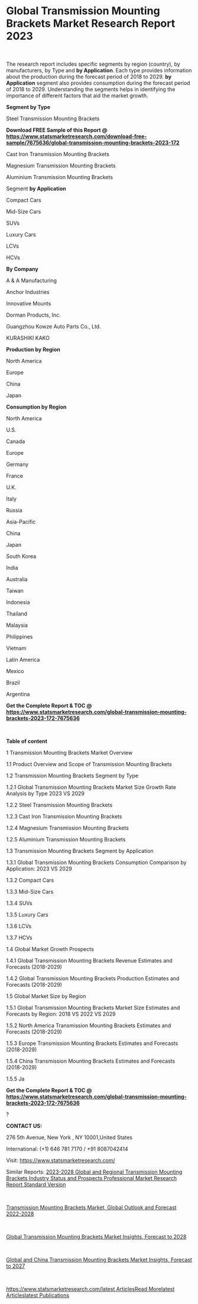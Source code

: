 <h1>Global Transmission Mounting Brackets Market Research Report 2023</h1><br/><p>The research report includes specific segments by region (country), by manufacturers, by Type and <strong>by Application</strong>. Each type provides information about the production during the forecast period of 2018 to 2029. <strong>by Application</strong> segment also provides consumption during the forecast period of 2018 to 2029. Understanding the segments helps in identifying the importance of different factors that aid the market growth.</p>
 
 
 
 <p><strong>Segment by Type</strong></p>
 
 
 
 <p>Steel Transmission Mounting Brackets</p>
 
 
 
 <p><strong>Download FREE Sample of this Report @ <a href="https://www.statsmarketresearch.com/download-free-sample/7675636/global-transmission-mounting-brackets-2023-172">https://www.statsmarketresearch.com/download-free-sample/7675636/global-transmission-mounting-brackets-2023-172</a></strong></p>
 
 
 
 <p>Cast Iron Transmission Mounting Brackets</p>
 
 
 
 <p>Magnesium Transmission Mounting Brackets</p>
 
 
 
 <p>Aluminium Transmission Mounting Brackets</p>
 
 
 
 <p>Segment <strong>by Application</strong></p>
 
 
 
 <p>Compact Cars</p>
 
 
 
 <p>Mid-Size Cars</p>
 
 
 
 <p>SUVs</p>
 
 
 
 <p>Luxury Cars</p>
 
 
 
 <p>LCVs</p>
 
 
 
 <p>HCVs</p>
 
 
 
 <p><strong>By Company</strong></p>
 
 
 
 <p>A & A Manufacturing</p>
 
 
 
 <p>Anchor Industries</p>
 
 
 
 <p>Innovative Mounts</p>
 
 
 
 <p>Dorman Products, Inc.</p>
 
 
 
 <p>Guangzhou Kowze Auto Parts Co., Ltd.</p>
 
 
 
 <p>KURASHIKI KAKO</p>
 
 
 
 <p><strong>Production by Region</strong></p>
 
 
 
 <p>North America</p>
 
 
 
 <p>Europe</p>
 
 
 
 <p>China</p>
 
 
 
 <p>Japan</p>
 
 
 
 <p><strong>Consumption by Region</strong></p>
 
 
 
 <p>North America</p>
 
 
 
 <p>U.S.</p>
 
 
 
 <p>Canada</p>
 
 
 
 <p>Europe</p>
 
 
 
 <p>Germany</p>
 
 
 
 <p>France</p>
 
 
 
 <p>U.K.</p>
 
 
 
 <p>Italy</p>
 
 
 
 <p>Russia</p>
 
 
 
 <p>Asia-Pacific</p>
 
 
 
 <p>China</p>
 
 
 
 <p>Japan</p>
 
 
 
 <p>South Korea</p>
 
 
 
 <p>India</p>
 
 
 
 <p>Australia</p>
 
 
 
 <p>Taiwan</p>
 
 
 
 <p>Indonesia</p>
 
 
 
 <p>Thailand</p>
 
 
 
 <p>Malaysia</p>
 
 
 
 <p>Philippines</p>
 
 
 
 <p>Vietnam</p>
 
 
 
 <p>Latin America</p>
 
 
 
 <p>Mexico</p>
 
 
 
 <p>Brazil</p>
 
 
 
 <p>Argentina</p>
 
 
 
 <div><b>Get the Complete Report & TOC @ <a href="https://www.statsmarketresearch.com/global-transmission-mounting-brackets-2023-172-7675636">https://www.statsmarketresearch.com/global-transmission-mounting-brackets-2023-172-7675636</a></b></div>
 
 
 
 <p><br />
 
 <b>Table of content</b></p>
 
 
 
 <p>1 Transmission Mounting Brackets Market Overview<br />
 
 1.1 Product Overview and Scope of Transmission Mounting Brackets<br />
 
 1.2 Transmission Mounting Brackets Segment by Type<br />
 
 1.2.1 Global Transmission Mounting Brackets Market Size Growth Rate Analysis by Type 2023 VS 2029<br />
 
 1.2.2 Steel Transmission Mounting Brackets<br />
 
 1.2.3 Cast Iron Transmission Mounting Brackets<br />
 
 1.2.4 Magnesium Transmission Mounting Brackets<br />
 
 1.2.5 Aluminium Transmission Mounting Brackets<br />
 
 1.3 Transmission Mounting Brackets Segment by Application<br />
 
 1.3.1 Global Transmission Mounting Brackets Consumption Comparison by Application: 2023 VS 2029<br />
 
 1.3.2 Compact Cars<br />
 
 1.3.3 Mid-Size Cars<br />
 
 1.3.4 SUVs<br />
 
 1.3.5 Luxury Cars<br />
 
 1.3.6 LCVs<br />
 
 1.3.7 HCVs<br />
 
 1.4 Global Market Growth Prospects<br />
 
 1.4.1 Global Transmission Mounting Brackets Revenue Estimates and Forecasts (2018-2029)<br />
 
 1.4.2 Global Transmission Mounting Brackets Production Estimates and Forecasts (2018-2029)<br />
 
 1.5 Global Market Size by Region<br />
 
 1.5.1 Global Transmission Mounting Brackets Market Size Estimates and Forecasts by Region: 2018 VS 2022 VS 2029<br />
 
 1.5.2 North America Transmission Mounting Brackets Estimates and Forecasts (2018-2029)<br />
 
 1.5.3 Europe Transmission Mounting Brackets Estimates and Forecasts (2018-2029)<br />
 
 1.5.4 China Transmission Mounting Brackets Estimates and Forecasts (2018-2029)<br />
 
 1.5.5 Ja</p>
 
 
 
 <div><b>Get the Complete Report & TOC @ <a href="https://www.statsmarketresearch.com/global-transmission-mounting-brackets-2023-172-7675636">https://www.statsmarketresearch.com/global-transmission-mounting-brackets-2023-172-7675636</a></b></div>
 
 
 
 <p>? </p>
 
 
 
 <p><b>CONTACT US:</b><br />
 
 276 5th Avenue, New York , NY 10001,United States<br />
 
 International: (+1) 646 781 7170 / +91 8087042414<br />
 
 Visit: <a href="https://www.statsmarketresearch.com/">https://www.statsmarketresearch.com/</a><br />
 
 Similar Reports: <a href="https://www.statsmarketresearch.com/global-transmission-mounting-brackets-2023-172-7675636">2023-2028 Global and Regional Transmission Mounting Brackets Industry Status and Prospects Professional Market Research Report Standard Version</a><br />
 
 <br />
 
 <a href="https://www.statsmarketresearch.com/global-transmission-mounting-brackets-2023-172-7675636">Transmission Mounting Brackets Market, Global Outlook and Forecast 2022-2028</a><br />
 
 <br />
 
 <a href="https://www.statsmarketresearch.com/global-transmission-mounting-brackets-2023-172-7675636">Global Transmission Mounting Brackets Market Insights, Forecast to 2028</a><br />
 
 <br />
 
 <a href="https://www.statsmarketresearch.com/global-transmission-mounting-brackets-2023-172-7675636">Global and China Transmission Mounting Brackets Market Insights, Forecast to 2027</a><br />
 
 <br />
 
 <a href="https://gyeongbokgung.com">https://www.statsmarketresearch.com/</a><a href="https://hallyeomaritime.com">latest Articles</a><a href="https://jingwansa.com">Read More</a><a href="https://nguoiviet.jp/">latest Articles</a><a href="https://www.intelmarketresearch.com/">latest Publications</a></p>